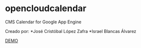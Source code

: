 opencloudcalendar
=================

CMS Calendar for Google App Engine

Creado por:
*José Cristóbal López Zafra
*Israel Blancas Álvarez

[DEMO](http://opencloudcalendar.appspot.com "Title")


